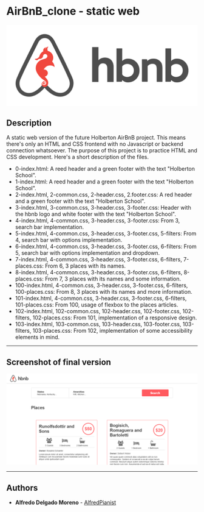 # AirBnB_clone - static web
![hBnB](./img/65f4a1dd9c51265f49d0.png)
## Description

A static web version of the future Holberton AirBnB project. This means there's only an HTML and CSS frontend with no Javascript or backend connection whatsoever. The purpose of this project is to practice HTML and CSS development. Here's a short description of the files.

- 0-index.html: A reed header and a green footer with the text "Holberton School".
- 1-index.html: A reed header and a green footer with the text "Holberton School".
- 2-index.html, 2-common.css, 2-header.css, 2.footer.css: A red header and a green footer with the text "Holberton School".
- 3-index.html, 3-common.css, 3-header.css, 3-footer.css: Header with the hbnb logo and white footer with the text "Holberton School".
- 4-index.html, 4-common.css, 3-header.css, 3-footer.css: From 3, search bar implementation.
- 5-index.html, 4-common.css, 3-header.css, 3-footer.css, 5-filters: From 4, search bar with options implementation.
- 6-index.html, 4-common.css, 3-header.css, 3-footer.css, 6-filters: From 5, search bar with options implementation and dropdown.
- 7-index.html, 4-common.css, 3-header.css, 3-footer.css, 6-filters, 7-places.css: From 6, 3 places with its names.
- 8-index.html, 4-common.css, 3-header.css, 3-footer.css, 6-filters, 8-places.css: From 7, 3 places with its names and some information.
- 100-index.html, 4-common.css, 3-header.css, 3-footer.css, 6-filters, 100-places.css: From 8, 3 places with its names and more information.
- 101-index.html, 4-common.css, 3-header.css, 3-footer.css, 6-filters, 101-places.css: From 100, usage of flexbox to the places articles.
- 102-index.html, 102-common.css, 102-header.css, 102-footer.css, 102-filters, 102-places.css: From 101, implementation of a responsive design.
- 103-index.html, 103-common.css, 103-header.css, 103-footer.css, 103-filters, 103-places.css: From 102, implementation of some accessibility elements in mind.

---

## Screenshot of final version

![Screenshot](./img/AirBnB_static.png)

---

## Authors

* **Alfredo Delgado Moreno** - [AlfredPianist](https://github.com/AlfredPianist)